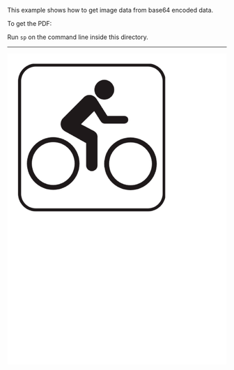 This example shows how to get image data from base64 encoded data.

To get the PDF:

Run `sp` on the command line inside this directory.

----


![Image of the result](firstpage.png)


